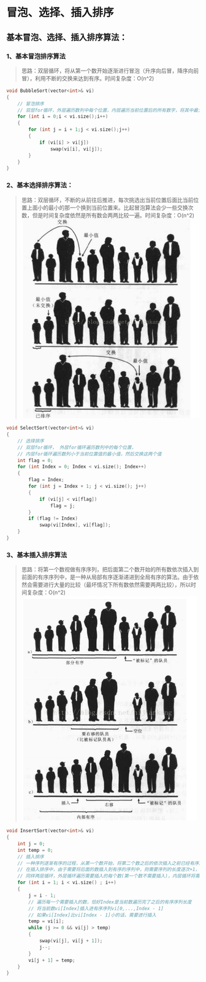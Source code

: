 # 冒泡、选择、插入排序

## 基本冒泡、选择、插入排序算法：

### 1、基本冒泡排序算法
> 思路：双层循环，将从第一个数开始逐渐进行冒泡（升序向后冒，降序向前冒），利用不断的交换来达到有序。时间复杂度：O(n^2)
```C++
void BubbleSort(vector<int>& vi)
{
	// 冒泡排序
	// 双层for循环，外层遍历数列中每个位置，内层遍历当前位置后的所有数字，将其中最大/最小的提取到当前位置。
	for (int i = 0;i < vi.size();i++)
	{
		for (int j = i + 1;j < vi.size();j++)
		{
			if (vi[i] > vi[j])
				swap(vi[i], vi[j]);
		}
	}
}
```

### 2、基本选择排序算法：
>思路：双层循环，不断的从前往后推进，每次挑选出当前位置后面比当前位置上面小的最小的那一个换到当前位置来。比起冒泡算法会少一些交换次数，但是时间复杂度依然是所有数会两两比较一遍。时间复杂度：O(n^2)
![选择排序](https://github.com/cbhust8025/primary-algorithm/blob/master/Classical-Algorithm/BubbleSelectInsertSort/ss.jpg)
```C++
void SelectSort(vector<int>& vi)
{
	// 选择排序
	// 双层for循环， 外层for循环遍历数列中的每个位置，
	// 内层for循环遍历数列小于当前位置值的最小值，然后交换这两个值
	int flag = 0;
	for (int Index = 0; Index < vi.size(); Index++)
	{
		flag = Index;
		for (int j = Index + 1; j < vi.size(); j++)
		{
			if (vi[j] < vi[flag])
				flag = j;
		}
		if (flag != Index)
			swap(vi[Index], vi[flag]);
	}
}
```

### 3、基本插入排序算法
>思路：将第一个数视做有序序列，把后面第二个数开始的所有数依次插入到前面的有序序列中，是一种从局部有序逐渐递进到全局有序的算法。由于依然会需要进行大量的比较（最坏情况下所有数依然需要两两比较），所以时间复杂度：O(n^2)
![插入排序](https://github.com/cbhust8025/primary-algorithm/blob/master/Classical-Algorithm/BubbleSelectInsertSort/is.jpg)
```C++
void InsertSort(vector<int>& vi)
{
	int j = 0;
	int temp = 0;
	// 插入排序
	// 一种序列逐渐有序的过程，从第一个数开始，将第二个数之后的依次插入之前已经有序的序列并且依旧有序。
	// 在插入排序中，由于需要将后面的数插入到有序的序列中，则需要序列的长度逐次+1，则将当前需要插入的数保存，位置空出来
	// 同样两层循环，外层循环遍历需要插入的每个数(第一个数不需要插入)，内层循环将需要插入的每个数逐一和已经有序的序列进行比较
	for (int i = 1; i < vi.size() ; i++)
	{
		j = i - 1;
		// 遍历每一个需要插入的数，恰好Index是当前数遍历完了之后的有序序列长度
		// 将当前数vi[Index]插入进有序序列vi[0,...,Index - 1]
		// 如果vi[Index]比vi[Index - 1]小的话，需要进行插入
		temp = vi[i];
		while (j >= 0 && vi[j] > temp)
		{
			swap(vi[j], vi[j + 1]);
			j--;
		}
		vi[j + 1] = temp;
	}
}
```
